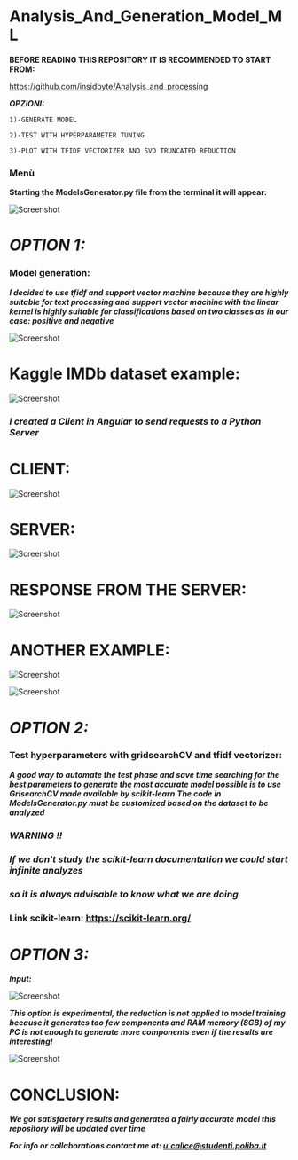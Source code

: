 # Analysis_And_Generation_Model_ML

__BEFORE READING THIS REPOSITORY IT IS RECOMMENDED TO START FROM:__

https://github.com/insidbyte/Analysis_and_processing

___OPZIONI:___
 
    1)-GENERATE MODEL

    2)-TEST WITH HYPERPARAMETER TUNING

    3)-PLOT WITH TFIDF VECTORIZER AND SVD TRUNCATED REDUCTION

### Menù

__Starting the ModelsGenerator.py file from the terminal it will appear:__

![Screenshot](myScripts/OUTPUTS/menu.png)

#  ___OPTION 1:___
### Model generation:
***I decided to use tfidf and support vector machine because they are highly suitable for text processing and***
***support vector machine with the linear kernel is highly suitable for classifications based on two classes as***
***in our case: positive and negative***

![Screenshot](myScripts/OUTPUTS/generator.png)

# Kaggle IMDb dataset example:

![Screenshot](myScripts/OUTPUTS/prova.png)

### ***I created a Client in Angular to send requests to a Python Server*** 

# CLIENT: 

![Screenshot](myScripts/OUTPUTS/client.png)

# SERVER:

![Screenshot](myScripts/OUTPUTS/server.png)

# RESPONSE FROM THE SERVER:

![Screenshot](myScripts/OUTPUTS/response.png)

# ANOTHER EXAMPLE:

![Screenshot](myScripts/OUTPUTS/prova2.png)

![Screenshot](myScripts/OUTPUTS/response2.png)

#  ___OPTION 2:___
### Test hyperparameters with gridsearchCV and tfidf vectorizer:

***A good way to automate the test phase and save time searching for the best parameters to***
***generate the most accurate model possible is to use GrisearchCV made available by scikit-learn***
***The code in ModelsGenerator.py must be customized based on the dataset to be analyzed***

### ***WARNING !!***
### ***If we don't study the scikit-learn documentation we could start infinite analyzes***
### ***so it is always advisable to know what we are doing***

### Link scikit-learn: https://scikit-learn.org/


#  ___OPTION 3:___

***Input:***

![Screenshot](myScripts/OUTPUTS/plot.png)

***This option is experimental, the reduction is not applied to model training because it***
***generates too few components and RAM memory (8GB) of my PC is not enough to generate***
***more components even if the results are interesting!***

![Screenshot](myScripts/OUTPUTS/TSVD_result.png)

# CONCLUSION:

***We got satisfactory results and generated a fairly accurate***
***model this repository will be updated over time***

***For info or collaborations contact me at: u.calice@studenti.poliba.it***
